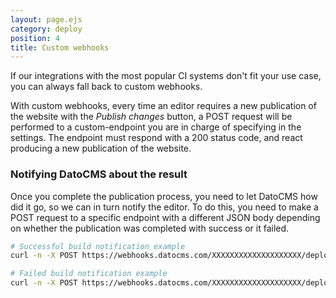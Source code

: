```yaml
---
layout: page.ejs
category: deploy
position: 4
title: Custom webhooks
---
```


If our integrations with the most popular CI systems don't fit your use case, you can always fall back to custom webhooks.

With custom webhooks, every time an editor requires a new publication of the website with the *Publish changes* button, a POST request will be performed to a custom-endpoint you are in charge of specifying in the settings. The endpoint must respond with a 200 status code, and react producing a new publication of the website. 

### Notifying DatoCMS about the result

Once you complete the publication process, you need to let DatoCMS how did it go, so we can in turn notify the editor. To do this, you need to make a POST request to a specific endpoint with a different JSON body depending on whether the publication was completed with success or it failed.

```bash
# Successful build notification example
curl -n -X POST https://webhooks.datocms.com/XXXXXXXXXXXXXXXXXXXX/deploy-results -H 'Content-Type: application/json' -d '{ "status": "success" }'

# Failed build notification example
curl -n -X POST https://webhooks.datocms.com/XXXXXXXXXXXXXXXXXXXX/deploy-results -H 'Content-Type: application/json' -d '{ "status": "error" }'
```
